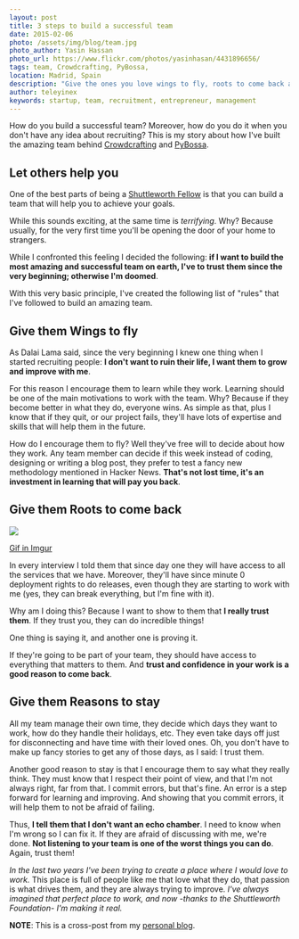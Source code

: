 ```yaml
---
layout: post
title: 3 steps to build a successful team
date: 2015-02-06
photo: /assets/img/blog/team.jpg
photo_author: Yasin Hassan
photo_url: https://www.flickr.com/photos/yasinhasan/4431896656/
tags: team, Crowdcrafting, PyBossa,
location: Madrid, Spain
description: "Give the ones you love wings to fly, roots to come back and reasons to stay -Dalai Lama XIV"
author: teleyinex
keywords: startup, team, recruitment, entrepreneur, management
---
```


How do you build a successful team? Moreover, how do you do it when you don't
have any idea about recruiting? This is my story about how I've built the
amazing team behind [Crowdcrafting](http://Crowdcrafting.org) and
[PyBossa](http://pybossa.com).

<!--more-->

## Let others help you

One of the best parts of being a [Shuttleworth
Fellow](http://shuttleworthfoundation.org/) is that you can 
build a team that will help you to achieve your goals.

While this sounds exciting, at the same time is *terrifying*. Why? Because
usually, for the very first time you'll be opening the door of your home to 
strangers.

While I confronted this feeling I decided the following: **if I want to build
the most amazing and successful team on earth, I've to trust them since the very
beginning; otherwise I'm doomed**. 

With this very basic principle, I've created the following list of "rules" that
I've followed to build an amazing team.

## Give them Wings to fly

As Dalai Lama said, since the very beginning I knew one thing when I started
recruiting people: **I don't want to ruin their life, I want them to grow and
improve with me**.

For this reason I encourage them to learn while they work. Learning should be one 
of the main motivations to work with the team. Why? Because if they become
better in what they do, everyone wins. As simple as that, plus I know that if
they quit, or our project fails, they'll have lots of expertise and skills that
will help them in the future.

How do I encourage them to fly? Well they've free will to decide about how they work. Any
team member can decide if this
week instead of coding, designing or writing a blog post, they prefer to test a
fancy new methodology mentioned in Hacker News. **That's not lost time, it's
an investment in learning that will pay you back**. 

## Give them Roots to come back

<div class="">
<img src="/assets/img/blog/trust.gif"/><br/> 
<p class="post-caption"><a href="http://imgur.com/gallery/hcc0iD3">Gif in Imgur</a></p>
</div>

In every interview I told them that since day one they will have access to
all the services that we have. Moreover, they'll have since minute 0 deployment
rights to do releases, even though they are starting to work with me (yes, they
can break everything, but I'm fine with it).

Why am I doing this? Because I want to show to them that **I really trust
them**. If they trust you, they can do incredible things!

One thing is saying it, and another one is proving it.

If they're going to be part of your team, they should have access to everything
that matters to them. And **trust and confidence in your work is a good reason to
come back**.

## Give them Reasons to stay

All my team manage their own time, they decide which days they want to work,
how do they handle their holidays, etc. They even take days off just for
disconnecting and have time with their loved ones. Oh, you don't have to make
up fancy stories to get any of those days, as I said: I trust them.

Another good reason to stay is that I encourage them to say what they really
think. They must know that I respect their point of view, and that I'm not
always right, far from that. I commit errors, but that's fine. An error is a
step forward for learning and improving. And showing that you commit errors, it
will help them to not be afraid of failing.

Thus, **I tell them that I don't want an echo chamber**. I need to know when 
I'm wrong so I can fix it. If they are afraid of discussing
with me, we're done. **Not listening to your team is one of the worst things you
can do**. Again, trust them!

*In the last two years I've been trying to create a place where I would love to
work.*
This place is full of people like me that love what they do, that passion is what drives them, and
they are always trying to improve. *I've always imagined that perfect place to
work, and now -thanks to the Shuttleworth Foundation- I'm making it real.*

**NOTE**: This is a cross-post from my [personal
blog](http://daniellombrana.es/blog/).
